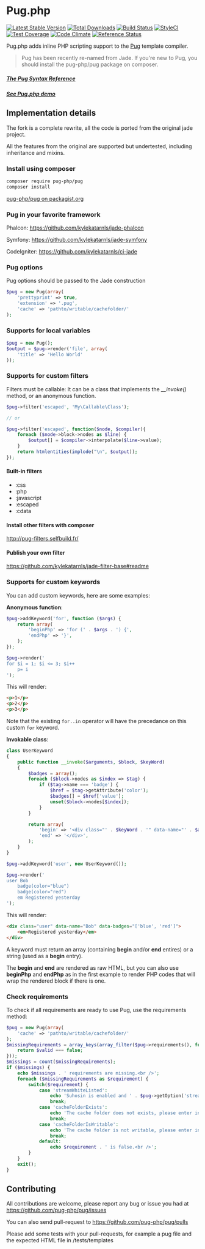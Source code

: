 # Pug.php
[![Latest Stable Version](https://poser.pugx.org/pug-php/pug/v/stable.png)](https://packagist.org/packages/pug-php/pug)
[![Total Downloads](https://poser.pugx.org/kylekatarnls/jade-php/downloads.png)](https://packagist.org/packages/pug-php/pug)
[![Build Status](https://travis-ci.org/pug-php/pug.svg?branch=master)](https://travis-ci.org/pug-php/pug)
[![StyleCI](https://styleci.io/repos/59010999/shield?style=flat)](https://styleci.io/repos/59010999)
[![Test Coverage](https://codeclimate.com/github/pug-php/pug/badges/coverage.svg)](https://codecov.io/github/pug-php/pug?branch=master)
[![Code Climate](https://codeclimate.com/github/pug-php/pug/badges/gpa.svg)](https://codeclimate.com/github/pug-php/pug)
[![Reference Status](https://www.versioneye.com/php/kylekatarnls:jade-php/reference_badge.svg?style=flat)](https://www.versioneye.com/php/kylekatarnls:jade-php/references)


Pug.php adds inline PHP scripting support to the [Pug](http://jade-lang.com) template compiler.

> Pug has been recently re-named from Jade. If you're new to Pug, you should install the pug-php/pug package on composer.

##### [The Pug Syntax Reference](https://github.com/pugjs/pug#readme)
##### [See Pug.php demo](https://pug-demo.herokuapp.com/)

## Implementation details

The fork is a complete rewrite, all the code is ported from the original jade project.

All the features from the original are supported but undertested, including inheritance
and mixins.

### Install using composer
```sh
composer require pug-php/pug
composer install
```
[pug-php/pug on packagist.org](https://packagist.org/packages/pug-php/pug)

### Pug in your favorite framework

Phalcon: https://github.com/kylekatarnls/jade-phalcon

Symfony: https://github.com/kylekatarnls/jade-symfony

CodeIgniter: https://github.com/kylekatarnls/ci-jade

### Pug options

Pug options should be passed to the Jade construction

```php
$pug = new Pug(array(
    'prettyprint' => true,
    'extension' => '.pug',
    'cache' => 'pathto/writable/cachefolder/'
);
```

### Supports for local variables

```php
$pug = new Pug();
$output = $pug->render('file', array(
    'title' => 'Hello World'
));
```

### Supports for custom filters

Filters must be callable: It can be a class that implements the *__invoke()* method, or an anonymous function.

```php
$pug->filter('escaped', 'My\Callable\Class');

// or

$pug->filter('escaped', function($node, $compiler){
    foreach ($node->block->nodes as $line) {
        $output[] = $compiler->interpolate($line->value);
    }
    return htmlentities(implode("\n", $output));
});
```

#### Built-in filters

* :css
* :php
* :javascript
* :escaped
* :cdata

#### Install other filters with composer

http://pug-filters.selfbuild.fr/

#### Publish your own filter

https://github.com/kylekatarnls/jade-filter-base#readme

### Supports for custom keywords

You can add custom keywords, here are some examples:

**Anonymous function**:
```php
$pug->addKeyword('for', function ($args) {
    return array(
        'beginPhp' => 'for (' . $args . ') {',
        'endPhp' => '}',
    );
});

$pug->render('
for $i = 1; $i <= 3; $i++
    p= i
');
```

This will render:
```html
<p>1</p>
<p>2</p>
<p>3</p>
```

Note that the existing ```for..in``` operator will have the precedance on this custom ```for``` keyword.

**Invokable class**:
```php
class UserKeyword
{
    public function __invoke($arguments, $block, $keyWord)
    {
        $badges = array();
        foreach ($block->nodes as $index => $tag) {
            if ($tag->name === 'badge') {
                $href = $tag->getAttribute('color');
                $badges[] = $href['value'];
                unset($block->nodes[$index]);
            }
        }

        return array(
            'begin' => '<div class="' . $keyWord . '" data-name="' . $arguments . '" data-badges="[' . implode(',', $badges) . ']">',
            'end' => '</div>',
        );
    }
}

$pug->addKeyword('user', new UserKeyword());

$pug->render('
user Bob
    badge(color="blue")
    badge(color="red")
    em Registered yesterday
');
```

This will render:
```html
<div class="user" data-name="Bob" data-badges="['blue', 'red']">
    <em>Registered yesterday</em>
</div>
```

A keyword must return an array (containing **begin** and/or **end** entires) or a string (used as a **begin** entry).

The **begin** and **end** are rendered as raw HTML, but you can also use **beginPhp** and **endPhp** as in the first example to render PHP codes that will wrap the rendered block if there is one.


### Check requirements

To check if all requirements are ready to use Pug, use the requirements method:
```php
$pug = new Pug(array(
    'cache' => 'pathto/writable/cachefolder/'
);
$missingRequirements = array_keys(array_filter($pug->requirements(), function ($valid) {
    return $valid === false;
}));
$missings = count($missingRequirements);
if ($missings) {
    echo $missings . ' requirements are missing.<br />';
    foreach ($missingRequirements as $requirement) {
        switch($requirement) {
            case 'streamWhiteListed':
                echo 'Suhosin is enabled and ' . $pug->getOption('stream') . ' is not in suhosin.executor.include.whitelist, please add it to your php.ini file.<br />';
                break;
            case 'cacheFolderExists':
                echo 'The cache folder does not exists, please enter in a command line : <code>mkdir -p ' . $pug->getOption('cache') . '</code>.<br />';
                break;
            case 'cacheFolderIsWritable':
                echo 'The cache folder is not writable, please enter in a command line : <code>chmod -R +w ' . $pug->getOption('cache') . '</code>.<br />';
                break;
            default:
                echo $requirement . ' is false.<br />';
        }
    }
    exit();
}
```

## Contributing

All contributions are welcome, please report any bug or issue you had at https://github.com/pug-php/pug/issues

You can also send pull-request to https://github.com/pug-php/pug/pulls

Please add some tests with your pull-requests, for example a pug file and the expected HTML file in /tests/templates
